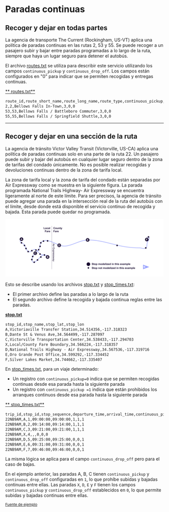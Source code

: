 # Paradas continuas

## Recoger y dejar en todas partes 
 
 La agencia de transporte The Current (Rockingham, US-VT) aplica una política de paradas continuas en las rutas 2, 53 y 55. Se puede recoger a un pasajero subir y bajar entre paradas programadas a lo largo de la ruta, siempre que haya un lugar seguro para detener el autobús. 
 
 El archivo [routes.txt](../../reference/#routestxt) se utiliza para describir este servicio utilizando los campos `continuous_pickup` y `continuous_drop_off`. Los campos están configurados en "0" para indicar que se permiten recogidas y entregas continuas. 
 
 [** routes.txt**](../../reference/#routestxt) 
 
```
route_id,route_short_name,route_long_name,route_type,continuous_pickup,continuous_drop_off
2,2,Bellows Falls In-Town,3,0,0
53,53,Bellows Falls / Battleboro Commuter,3,0,0
55,55,Bellows Falls / Springfield Shuttle,3,0,0
```
 
<hr> 
 
## Recoger y dejar en una sección de la ruta 
 
 La agencia de tránsito Victor Valley Transit (Victorville, US-CA) aplica una política de paradas continuas solo en una parte de la ruta 22. Un pasajero puede subir y bajar del autobús en cualquier lugar seguro dentro de la zona de tarifas del condado únicamente. No es posible realizar recogidas y devoluciones continuas dentro de la zona de tarifa local. 
 
 La zona de tarifa local y la zona de tarifa del condado están separadas por Air Expressway como se muestra en la siguiente figura. La parada programada National Trails Highway- Air Expressway se encuentra ligeramente al norte de este límite. Para ser precisos, la agencia de tránsito puede agregar una parada en la intersección real de la ruta del autobús con el límite, desde donde está disponible el servicio continuo de recogida y bajada. Esta parada puede quedar no programada. 
 
 ![](../../../assets/victor-valley-transit.svg) 
 
 Esto se describe usando los archivos [stop.txt](../../reference/#stopstxt) y [stop_times.txt](../../reference/#stop_timestxt): 
 
 - El primer archivo define las paradas a lo largo de la ruta
 - El segundo archivo define la recogida y bajada continua reglas entre las paradas. 
 
 [**stop.txt**](../../reference/#stopstxt) 
 
```
stop_id,stop_name,stop_lat,stop_lon
A,Victoriaville Transfer Station,34.514356,-117.318323
B,Dante St & Venus Ave,34.564499,-117.287097
C,Victorville Transportation Center,34.538433,-117.294703
X,Local/County Fare Boundary,34.566224,-117.318357
D,National Trails Highway - Air Expressway,34.567536,-117.319716
E,Oro Grande Post Office,34.599292,-117.334452
F,Silver Lakes Market,34.744662,-117.335407
```
 
 En [stop_times.txt](../../reference/#stop_timestxt), para un viaje determinado: 
 
 - Un registro con `continuous_pickup=0` indica que se permiten recogidas continuas desde esa parada hasta la siguiente parada
 - Un registro con `continuous_pickup =1` indica que están prohibidos los arranques continuos desde esa parada hasta la siguiente parada 
 
 [** stop_times.txt**](../../reference/#stop_timestxt) 
 
```
trip_id,stop_id,stop_sequence,departure_time,arrival_time,continuous_pickup,continuous_drop_off,timepoint
22NB9AM,A,1,09:00:00,09:00:00,1,1,1
22NB9AM,B,2,09:14:00,09:14:00,1,1,1
22NB9AM,C,3,09:21:00,09:21:00,1,1,1
22NB9AM,X,4,,,0,0,0
22NB9AM,D,5,09:25:00,09:25:00,0,0,1
22NB9AM,E,6,09:31:00,09:31:00,0,0,1
22NB9AM,F,7,09:46:00,09:46:00,0,0,1
```
 
 La misma lógica se aplica para el campo `continuous_drop_off` pero para el caso de bajas. 
 
 En el ejemplo anterior, las paradas A, B, C tienen `continuous_pickup` y `continuous_drop_off` configuradas en `1`, lo que prohíbe subidas y bajadas continuas entre ellas. Las paradas `X`, `D`, `E` y `F` tienen los campos `continuous_pickup` y `continuous_drop_off` establecidos en `0`, lo que permite subidas y bajadas continuas entre ellas. 
 
 <sup>[Fuente de ejemplo](https://vvta.org/routes/route-22/)</sup>